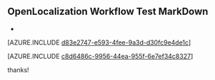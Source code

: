 ## OpenLocalization Workflow Test MarkDown
* 

[AZURE.INCLUDE [d83e2747-e593-4fee-9a3d-d30fc9e4de1c](calleeMd1.md)]



[AZURE.INCLUDE [c8d6486c-9956-44ea-955f-6e7ef34c8327](calleeMd2.md)]

 
thanks!